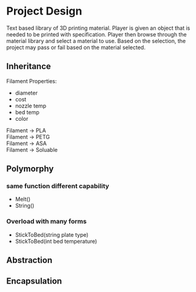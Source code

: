 # Project Design
Text based library of 3D printing material. Player is given an object that is needed to be printed with specification. Player then browse through the material library and select a material to use. Based on the selection, the project may pass or fail based on the material selected.

## Inheritance
Filament Properties:  
  * diameter
  * cost
  * nozzle temp
  * bed temp
  * color

Filament -> PLA  
Filament -> PETG  
Filament -> ASA  
Filament -> Soluable  

## Polymorphy
### same function different capability
* Melt()
* String()  
### Overload with many forms
* StickToBed(string plate type)
* StickToBed(int bed temperature)

## Abstraction


## Encapsulation